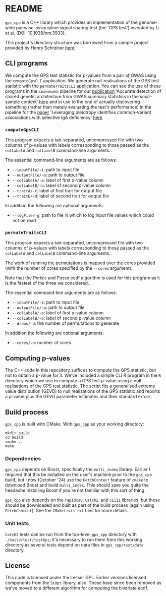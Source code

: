 # README

`gps_cpp` is a C++ library which provides an implementation of the genome-wide pairwise-association signal sharing test (the 'GPS test') invented by Li et al. (DOI: 10.1038/nm.3933).

This project's directory structure was borrowed from a sample project provided by Henry Schreiner [here](https://gitlab.com/CLIUtils/modern-cmake/-/tree/master/examples/extended-project).

## CLI programs

We compute the GPS test statistic for p-values from a pair of GWAS using the `computeGpsCLI` application. We generate null realisations of the GPS test statistic with the `permuteTraitsCLI` application. You can see the use of these programs in the `snakemake` pipeline for our [publication](https://doi.org/10.1371/journal.pgen.1010852) 'Accurate detection of shared genetic architecture from GWAS summary statistics in the small-sample context' [here](https://github.com/twillis209/gps_paper_pipeline) and in use to the end of actually discovering something (rather than merely evaluating the test's performance) in the pipeline for the [paper](https://doi.org/10.1016/j.clim.2024.110356) 'Leveraging pleiotropy identifies common-variant associations with selective IgA deficiency' [here](https://github.com/twillis209/igad_paper_pipeline).

### `computeGpsCLI`

This program expects a tab-separated, uncompressed file with two columns of p-values with labels corresponding to those passed as the `colLabelA` and `colLabelB` command-line arguments.

The essential command-line arguments are as follows:
- `--inputFile/-i`: path to input file
- `--outputFile/-o`: path to output file
- `--colLabelA/-a`: label of first p-value column
- `--colLabelB/-b`: label of second p-value column
- `--traitA/-c`: label of first trait for output file
- `--traitB/-d`: label of second trait for output file

In addition the following are optional arguments:
- `--logFile/-g`: path to file in which to log input file values which could not be read

### `permuteTraitsCLI`

This program expects a tab-separated, uncompressed file with two columns of p-values with labels corresponding to those passed as the `colLabelA` and `colLabelB` command-line arguments.

The work of running the permutations is mapped over the cores provided (with the number of cores specified by the `--cores` argument).

Note that the Perisic and Posse ecdf algorithm is used for this program as it is the fastest of the three we considered.

The essential command-line arguments are as follows:
- `--inputFile/-i`: path to input file
- `--outputFile/-o`: path to output file
- `--colLabelA/-a`: label of first p-value column
- `--colLabelB/-b`: label of second p-value column
- `--draws/-d`: the number of permutations to generate

In addition the following are optional arguments:
- `--cores/-n`: number of cores

## Computing p-values

The C++ code in this repository suffices to compute the GPS statistic, but not to obtain a p-value for it. We've included a simple CLI R program in the `R` directory which we use to compute a GPS test p-value using a null realisations of the GPS test statistic. The script fits a generalised extreme value distribution (GEVD) to null realisations of the GPS statistic and reports a p-value plus the GEVD parameter estimates and their standard errors.

## Build process

`gps_cpp` is built with CMake. With `gps_cpp` as your working directory:

```
mkdir build
cd build
cmake ..
make
```

### Dependencies

`gps_cpp` depends on Boost, specifically the `multi_index` library. Earlier I required that this be installed on the user's machine prior to the `gps_cpp` build, but I now (October '24) use the `FetchContent` feature of `cmake` to download Boost and build `multi_index`. This should save you quite the headache installing Boost if you're not familiar with this sort of thing.

`gps_cpp` also depends on the `rapidcsv`, `Catch2`, and `CLI11` libraries, but these should be downloaded and built as part of the build process (again using `FetchContent`). See the `CMakeLists.txt` files for more details.

### Unit tests

`Catch2` tests can be run from the top-level `gps_cpp` directory with `./build/test/testGps`; it's necessary to run them from this working directory as several tests depend on data files in `gps_cpp/test/data` directory.

## License

This code is licensed under the Lesser GPL. Earlier versions licensed components from the `StOpt` library, also. These have since been removed as we've moved to a different algorithm for computing the bivariate ecdf.
